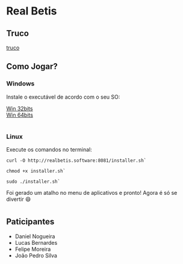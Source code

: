 # Real Betis
## Truco
[truco](https://www.canva.com/design/DAGCrxVoyTc/jdYplWttoWTvX94xMlWW5w/edit)

## Como Jogar?

### Windows
Instale o executável de acordo com o seu SO:

[Win 32bits](http://realbetis.software:8081/win32Build.zip)  
[Win 64bits](http://realbetis.software:8081/win64Build.zip)
#

### Linux
Execute os comandos no terminal:
```
curl -O http://realbetis.software:8081/installer.sh`
```
```
chmod +x installer.sh`
```
```
sudo ./installer.sh` 
```
Foi gerado um atalho no menu de aplicativos e pronto! Agora é só se divertir 😄
#

## Paticipantes
- Daniel Nogueira
- Lucas Bernardes
- Felipe Moreira
- João Pedro Silva
